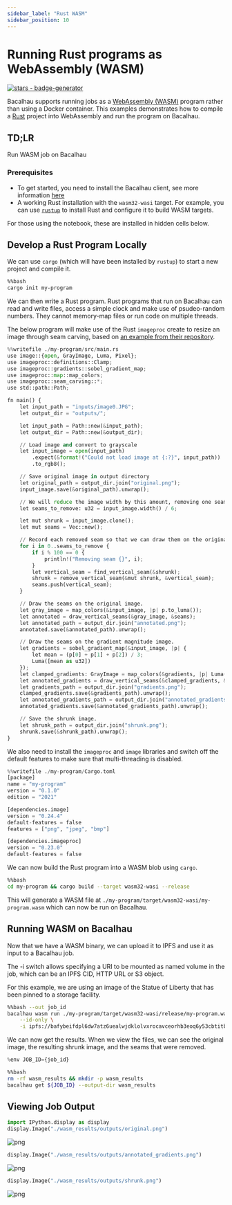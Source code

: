 ```yaml
---
sidebar_label: "Rust WASM"
sidebar_position: 10
---
```

# Running Rust programs as WebAssembly (WASM)


[![stars - badge-generator](https://img.shields.io/github/stars/bacalhau-project/bacalhau?style=social)](https://github.com/bacalhau-project/bacalhau)

Bacalhau supports running jobs as a [WebAssembly (WASM)](https://webassembly.org/) program rather than using a Docker container. This examples demonstrates how to compile a [Rust](https://www.rust-lang.org/) project into WebAssembly and run the program on Bacalhau.

## TD;LR
Run WASM job on Bacalhau

### Prerequisites

* To get started, you need to install the Bacalhau client, see more information [here](https://docs.bacalhau.org/getting-started/installation)
* A working Rust installation with the `wasm32-wasi` target. For example, you can use [`rustup`](https://rustup.rs/) to install Rust and configure it to build WASM targets.

For those using the notebook, these are installed in hidden cells below.

## Develop a Rust Program Locally

We can use `cargo` (which will have been installed by `rustup`) to start a new project and compile it. 


```bash
%%bash
cargo init my-program
```

We can then write a Rust program. Rust programs that run on Bacalhau can read and write files, access a simple clock and make use of psudeo-random numbers. They cannot memory-map files or run code on multiple threads.

The below program will make use of the Rust `imageproc` create to resize an image through seam carving, based on [an example from their repository](https://github.com/image-rs/imageproc/blob/master/examples/seam_carving.rs).


```python
%%writefile ./my-program/src/main.rs 
use image::{open, GrayImage, Luma, Pixel};
use imageproc::definitions::Clamp;
use imageproc::gradients::sobel_gradient_map;
use imageproc::map::map_colors;
use imageproc::seam_carving::*;
use std::path::Path;

fn main() {
    let input_path = "inputs/image0.JPG";
    let output_dir = "outputs/";

    let input_path = Path::new(&input_path);
    let output_dir = Path::new(&output_dir);

    // Load image and convert to grayscale
    let input_image = open(input_path)
        .expect(&format!("Could not load image at {:?}", input_path))
        .to_rgb8();

    // Save original image in output directory
    let original_path = output_dir.join("original.png");
    input_image.save(&original_path).unwrap();

    // We will reduce the image width by this amount, removing one seam at a time.
    let seams_to_remove: u32 = input_image.width() / 6;

    let mut shrunk = input_image.clone();
    let mut seams = Vec::new();

    // Record each removed seam so that we can draw them on the original image later.
    for i in 0..seams_to_remove {
        if i % 100 == 0 {
            println!("Removing seam {}", i);
        }        
        let vertical_seam = find_vertical_seam(&shrunk);
        shrunk = remove_vertical_seam(&mut shrunk, &vertical_seam);
        seams.push(vertical_seam);
    }

    // Draw the seams on the original image.
    let gray_image = map_colors(&input_image, |p| p.to_luma());
    let annotated = draw_vertical_seams(&gray_image, &seams);
    let annotated_path = output_dir.join("annotated.png");
    annotated.save(&annotated_path).unwrap();

    // Draw the seams on the gradient magnitude image.
    let gradients = sobel_gradient_map(&input_image, |p| {
        let mean = (p[0] + p[1] + p[2]) / 3;
        Luma([mean as u32])
    });
    let clamped_gradients: GrayImage = map_colors(&gradients, |p| Luma([Clamp::clamp(p[0])]));
    let annotated_gradients = draw_vertical_seams(&clamped_gradients, &seams);
    let gradients_path = output_dir.join("gradients.png");
    clamped_gradients.save(&gradients_path).unwrap();
    let annotated_gradients_path = output_dir.join("annotated_gradients.png");
    annotated_gradients.save(&annotated_gradients_path).unwrap();

    // Save the shrunk image.
    let shrunk_path = output_dir.join("shrunk.png");
    shrunk.save(&shrunk_path).unwrap();
}
```

We also need to install the `imageproc` and `image` libraries and switch off the default features to make sure that multi-threading is disabled.


```python
%%writefile ./my-program/Cargo.toml
[package]
name = "my-program"
version = "0.1.0"
edition = "2021"

[dependencies.image]
version = "0.24.4"
default-features = false
features = ["png", "jpeg", "bmp"]

[dependencies.imageproc]
version = "0.23.0"
default-features = false
```

We can now build the Rust program into a WASM blob using `cargo`.


```bash
%%bash
cd my-program && cargo build --target wasm32-wasi --release
```

This will generate a WASM file at `./my-program/target/wasm32-wasi/my-program.wasm` which can now be run on Bacalhau.

## Running WASM on Bacalhau
Now that we have a WASM binary, we can upload it to IPFS and use it as input to a Bacalhau job.

The -i switch allows specifying a URI to be mounted as named volume in the job, which can be an IPFS CID, HTTP URL or S3 object.

For this example, we are using an image of the Statue of Liberty that has been pinned to a storage facility.


```bash
%%bash --out job_id
bacalhau wasm run ./my-program/target/wasm32-wasi/release/my-program.wasm _start \
    --id-only \
    -i ipfs://bafybeifdpl6dw7atz6uealwjdklolvxrocavceorhb3eoq6y53cbtitbeu:/inputs
```

We can now get the results. When we view the files, we can see the original image, the resulting shrunk image, and the seams that were removed.


```python
%env JOB_ID={job_id}
```


```bash
%%bash
rm -rf wasm_results && mkdir -p wasm_results
bacalhau get ${JOB_ID} --output-dir wasm_results
```

## Viewing Job Output


```python
import IPython.display as display
display.Image("./wasm_results/outputs/original.png")
```




    
![png](index_files/index_18_0.png)
    




```python
display.Image("./wasm_results/outputs/annotated_gradients.png")
```




    
![png](index_files/index_19_0.png)
    




```python
display.Image("./wasm_results/outputs/shrunk.png")
```




    
![png](index_files/index_20_0.png)
    


